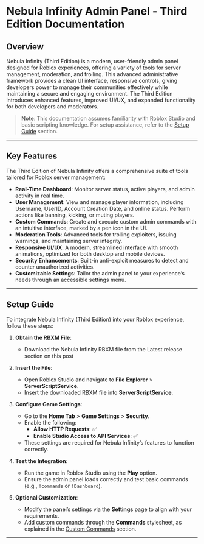 # Nebula Infinity Admin Panel - Third Edition Documentation

## Overview
Nebula Infinity (Third Edition) is a modern, user-friendly admin panel designed for Roblox experiences, offering a variety of tools for server management, moderation, and trolling. This advanced administrative framework provides a clean UI interface, responsive controls, giving developers power to manage their communities effectively while maintaining a secure and engaging environment. The Third Edition introduces enhanced features, improved UI/UX, and expanded functionality for both developers and moderators.

> **Note**: This documentation assumes familiarity with Roblox Studio and basic scripting knowledge. For setup assistance, refer to the [Setup Guide](#setup-guide) section.

---

## Key Features
The Third Edition of Nebula Infinity offers a comprehensive suite of tools tailored for Roblox server management:

- **Real-Time Dashboard**: Monitor server status, active players, and admin activity in real time.
- **User Management**: View and manage player information, including Username, UserID, Account Creation Date, and online status. Perform actions like banning, kicking, or muting players.
- **Custom Commands**: Create and execute custom admin commands with an intuitive interface, marked by a pen icon in the UI.
- **Moderation Tools**: Advanced tools for trolling exploiters, issuing warnings, and maintaining server integrity.
- **Responsive UI/UX**: A modern, streamlined interface with smooth animations, optimized for both desktop and mobile devices.
- **Security Enhancements**: Built-in anti-exploit measures to detect and counter unauthorized activities.
- **Customizable Settings**: Tailor the admin panel to your experience’s needs through an accessible settings menu.

---

## Setup Guide
To integrate Nebula Infinity (Third Edition) into your Roblox experience, follow these steps:

1. **Obtain the RBXM File**:
   - Download the Nebula Infinity RBXM file from the Latest release section on this post

2. **Insert the File**:
   - Open Roblox Studio and navigate to **File Explorer** > **ServerScriptService**.
   - Insert the downloaded RBXM file into **ServerScriptService**.

3. **Configure Game Settings**:
   - Go to the **Home Tab** > **Game Settings** > **Security**.
   - Enable the following:
     - **Allow HTTP Requests**: ✅
     - **Enable Studio Access to API Services**: ✅
   - These settings are required for Nebula Infinity’s features to function correctly.[](https://devforum.roblox.com/t/nebula-infinity-admin-panel/2974579)

4. **Test the Integration**:
   - Run the game in Roblox Studio using the **Play** option.
   - Ensure the admin panel loads correctly and test basic commands (e.g., `!commands` or `!Dashboard`).

5. **Optional Customization**:
   - Modify the panel’s settings via the **Settings** page to align with your requirements.
   - Add custom commands through the **Commands** stylesheet, as explained in the [Custom Commands](#custom-commands) section.

---
